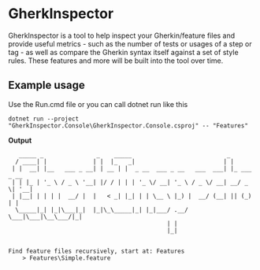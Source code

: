 GherkInspector
==============
GherkInspector is a tool to help inspect your Gherkin/feature files and provide useful metrics - such as the number of tests or usages of a step or tag - as well as compare the Gherkin syntax itself against a set of style rules. These features and more will be built into the tool over time.

## Example usage
Use the Run.cmd file or you can call dotnet run like this

```console
dotnet run --project "GherkInspector.Console\GherkInspector.Console.csproj" -- "Features"
```


**Output**
```console
   _____ _               _    _____                           _
  / ____| |             | |  |_   _|                         | |
 | |  __| |__   ___ _ __| | __ | |  _ __  ___ _ __   ___  ___| |_ ___  _ __
 | | |_ | '_ \ / _ \ '__| |/ / | | | '_ \/ __| '_ \ / _ \/ __| __/ _ \| '__|
 | |__| | | | |  __/ |  |   < _| |_| | | \__ \ |_) |  __/ (__| || (_) | |
  \_____|_| |_|\___|_|  |_|\_\_____|_| |_|___/ .__/ \___|\___|\__\___/|_|
                                             | |
                                             |_|


Find feature files recursively, start at: Features
    > Features\Simple.feature
```
